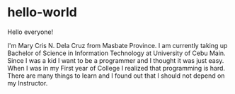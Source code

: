 # hello-world

Hello everyone! 

   I'm Mary Cris N. Dela Cruz from Masbate Province. 
I am currently taking up Bachelor of Science in Information Technology at University of Cebu Main. 
Since I was a kid I want to be a programmer and I thought it was just easy. 
When I was in my First year of College I realized that programming is hard. 
There are many things to learn and I found out that I should not depend on my Instructor.



